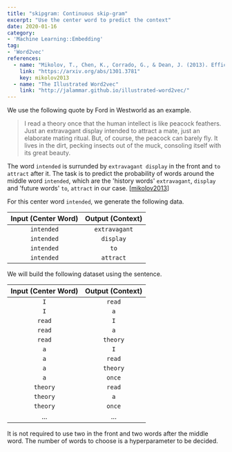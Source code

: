 ```yaml
---
title: "skipgram: Continuous skip-gram"
excerpt: "Use the center word to predict the context"
date: 2020-01-16
category:
- 'Machine Learning::Embedding'
tag:
- 'Word2vec'
references:
  - name: "Mikolov, T., Chen, K., Corrado, G., & Dean, J. (2013). Efficient estimation of word representations in vector space. arXiv:1301.3781"
    link: "https://arxiv.org/abs/1301.3781"
    key: mikolov2013
  - name: "The Illustrated Word2vec"
    link: "http://jalammar.github.io/illustrated-word2vec/"
---
```


We use the following quote by Ford in Westworld as an example.

> I read a theory once that the human intellect is like peacock feathers. Just an extravagant display intended to attract a mate, just an elaborate mating ritual. But, of course, the peacock can barely fly. It lives in the dirt, pecking insects out of the muck, consoling itself with its great beauty.

The word `intended` is surrunded by `extravagant display` in the front and `to attract` after it. The task is to predict the probability of words around the middle word `intended`, which are the 'history words' `extravagant`, `display` and 'future words' `to`, `attract` in our case. [[mikolov2013](#mikolov2013)]

For this center word `intended`, we generate the following data.

| Input (Center Word) | Output (Context) |
|:----:|:-----:|
| `intended` | `extravagant` |
| `intended` | `display` |
| `intended` | `to` |
| `intended` | `attract` |


We will build the following dataset using the sentence.

| Input (Center Word) | Output (Context) |
|:-----:|:-----:|
| `I` | `read` |
| `I` | `a` |
| `read` | `I` |
| `read` | `a` |
| `read` | `theory` |
| `a` | `I` |
| `a` | `read` |
| `a` | `theory` |
| `a` | `once` |
| `theory` | `read` |
| `theory` | `a` |
| `theory` | `once` |
| ... | ... |

It is not required to use two in the front and two words after the middle word. The number of words to choose is a hyperparameter to be decided.

